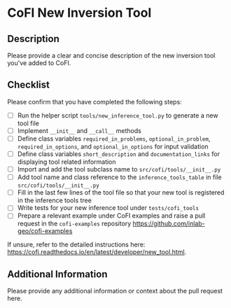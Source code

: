 # CoFI New Inversion Tool

## Description

Please provide a clear and concise description of the new inversion tool you've added to CoFI.

## Checklist

Please confirm that you have completed the following steps:

- [ ] Run the helper script `tools/new_inference_tool.py` to generate a new tool file
- [ ] Implement `__init__` and `__call__` methods
- [ ] Define class variables `required_in_problems`, `optional_in_problem`, `required_in_options`, and `optional_in_options` for input validation
- [ ] Define class variables `short_description` and `documentation_links` for displaying tool related information
- [ ] Import and add the tool subclass name to `src/cofi/tools/__init__.py`
- [ ] Add tool name and class reference to the `inference_tools_table` in file `src/cofi/tools/__init__.py`
- [ ] Fill in the last few lines of the tool file so that your new tool is registered in the inference tools tree
- [ ] Write tests for your new inference tool under `tests/cofi_tools`
- [ ] Prepare a relevant example under CoFI examples and raise a pull request in the `cofi-examples` repository
      https://github.com/inlab-geo/cofi-examples

If unsure, refer to the detailed instructions here: https://cofi.readthedocs.io/en/latest/developer/new_tool.html.

## Additional Information

Please provide any additional information or context about the pull request here.
